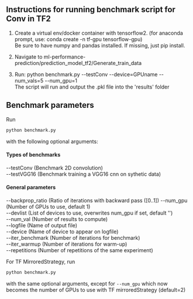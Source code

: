 ## Instructions for running benchmark script for Conv in TF2

1. Create a virtual env/docker container with tensorflow2. (for anaconda prompt, use: conda create -n tf-gpu tensorflow-gpu)  
Be sure to have numpy and pandas installed. If missing, just pip install.

2. Navigate to ml-performance-prediction/prediction_model_tf2/Generate_train_data

3. Run: python benchmark.py --testConv --device=GPUname --num_vals=5 --num_gpu=1  
The script will run and output the .pkl file into the 'results' folder

## Benchmark parameters

Run
```bash
python benchmark.py
```
with the following optional arguments:

#### Types of benchmarks
--testConv (Benchmark 2D convolution)<br/>
--testVGG16 (Benchmark training a VGG16 cnn on sythetic data)<br/>

#### General parameters
--backprop_ratio (Ratio of iterations with backward pass ([0..1])
--num_gpu (Number of GPUs to use, default 1)<br/>
--devlist (List of devices to use, overwrites num_gpu if set, default '')<br/>
--num_val (Number of results to compute)  
--logfile (Name of output file)  
--device (Name of device to appear on logfile)  
--iter_benchmark (Number of iterations for benchmark)  
--iter_warmup (Number of iterations for warm-up)  
--repetitions (Number of repetitions of the same experiment)  

For TF MirroredStrategy, run
```bash
python benchmark.py
```
with the same optional arguments, except for  ```--num_gpu``` which now becomes the number of GPUs to use with TF mirroredStrategy (default=2)